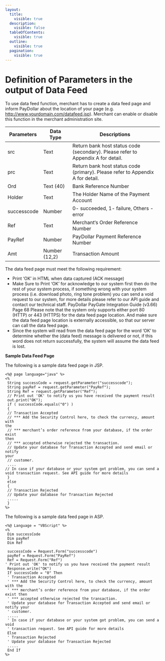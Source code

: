 ```yaml
---
layout:
  title:
    visible: true
  description:
    visible: false
  tableOfContents:
    visible: true
  outline:
    visible: true
  pagination:
    visible: true
---
```


# Definition of Parameters in the output of Data Feed

To use data feed function, merchant has to create a data feed page and inform PayDollar about the location of your page (e.g. http://www.yourdomain.com/datafeed.jsp). Merchant can enable or disable this function in the merchant administration site.



| Parameters  | Data Type     | Descriptions                                                                     |
| ----------- | ------------- | -------------------------------------------------------------------------------- |
| src         | Text          | Return bank host status code (secondary). Please refer to Appendix A for detail. |
| prc         | Text          | Return bank host status code (primary). Please refer to Appendix A for detail.   |
| Ord         | Text (40)     | Bank Reference Number                                                            |
| Holder      | Text          | The Holder Name of the Payment Account                                           |
| successcode | Number        | 0- succeeded, 1- failure, Others - error                                         |
| Ref         | Text          | Merchant‘s Order Reference Number                                                |
| PayRef      | Number        | PayDollar Payment Reference Number                                               |
| Amt         | Number (12,2) | Transaction Amount                                                               |

The data feed page must meet the following requirement:

* Print ‘OK’ in HTML when data captured (ACK message)
* Make Sure to Print ‘OK’ for acknowledge to our system first then do the rest of your system process, if something wrong with your system process (i.e. download photo, ring tone problem) you can send a void request to our system, for more details please refer to our API guide and contact our technical staff. PayDollar PayGate Integration Guide (v3.66) Page 68 Please note that the system only supports either port 80 (HTTP) or 443 (HTTPS) for the data feed page location. And make sure the data feed page location is externally accessible, so that our server can call the data feed page.
* Since the system will read from the data feed page for the word ‘OK’ to determine whether the (data feed) message is delivered or not, if this word does not return successfully, the system will assume the data feed is lost.



**Sample Data Feed Page**

The following is a sample data feed page in JSP.

```
<%@ page language="java" %>
<%
 String successCode = request.getParameter("successcode");
 String payRef = request.getParameter("PayRef");
 String Ref = request.getParameter("Ref");
 // Print out 'OK' to notify us you have received the payment result
 out.print("OK");
 if ( successCode.equals("0") )
 {
 // Transaction Accepted
 // *** Add the Security Control here, to check the currency, amount with
the
 // *** merchant’s order reference from your database, if the order exist
then
 // *** accepted otherwise rejected the transaction.
 // Update your database for Transaction Accepted and send email or notify
your
 // customer.
 ....
// In case if your database or your system got problem, you can send a
void transaction request. See API guide for more details
 }
 else
 {
 // Transaction Rejected
 // Update your database for Transaction Rejected
 .....
 }
%>
```

The following is a sample data feed page in ASP.

```
<%@ Language = "VBScript" %>
<%
 Dim successCode
 Dim payRef
 Dim Ref

 successCode = Request.Form("successcode")
 payRef = Request.Form("PayRef")
 Ref = Request.Form("Ref")
' Print out 'OK' to notify us you have received the payment result
 Response.write("OK")
 If successCode = "0" Then
 ' Transaction Accepted
 ' *** Add the Security Control here, to check the currency, amount with the
 ' *** merchant’s order reference from your database, if the order exist then
 ' *** accepted otherwise rejected the transaction.
 ' Update your database for Transaction Accepted and send email or notify your
 ' customer.
 .....
 ' In case if your database or your system got problem, you can send a void
 ' transaction request. See API guide for more details
 Else
 ' Transaction Rejected
 ' Update your database for Transaction Rejected
 .....
 End If
%>
```

